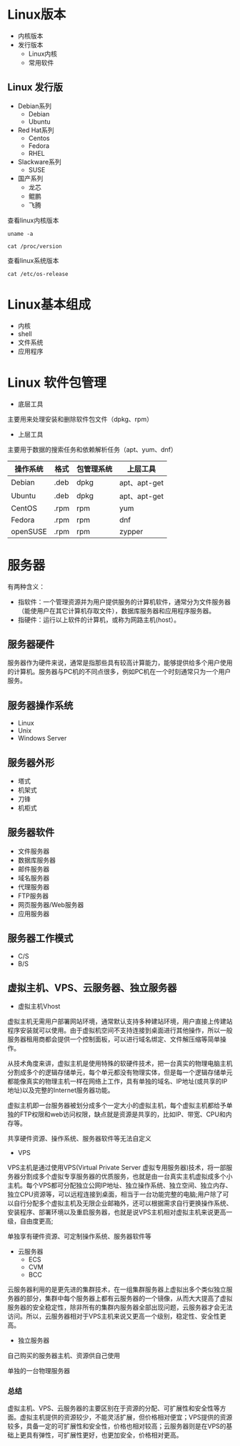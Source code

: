 # Linux版本

- 内核版本
- 发行版本
  - Linux内核
  - 常用软件



## Linux 发行版

- Debian系列
  - Debian
  - Ubuntu
- Red Hat系列
  - Centos
  - Fedora
  - RHEL
- Slackware系列
  - SUSE
- 国产系列
  - 龙芯
  - 鲲鹏
  - 飞腾



查看linux内核版本

```shell
uname -a

cat /proc/version
```



查看linux系统版本

```shell
cat /etc/os-release
```



# Linux基本组成

- 内核
- shell
- 文件系统
- 应用程序



# Linux 软件包管理

- 底层工具

主要用来处理安装和删除软件包文件（dpkg、rpm）

- 上层工具

主要用于数据的搜索任务和依赖解析任务（apt、yum、dnf）



| 操作系统 | 格式 | 包管理系统 | 上层工具     |
| -------- | ---- | ---------- | ------------ |
| Debian   | .deb | dpkg       | apt、apt-get |
| Ubuntu   | .deb | dpkg       | apt、apt-get |
| CentOS   | .rpm | rpm        | yum          |
| Fedora   | .rpm | rpm        | dnf          |
| openSUSE | .rpm | rpm        | zypper       |



# 服务器

有两种含义：

- 指软件：一个管理资源并为用户提供服务的计算机软件，通常分为文件服务器（能使用户在其它计算机存取文件），数据库服务器和应用程序服务器。
- 指硬件：运行以上软件的计算机，或称为网路主机(host）。



## 服务器硬件

服务器作为硬件来说，通常是指那些具有较高计算能力，能够提供给多个用户使用的计算机。服务器与PC机的不同点很多，例如PC机在一个时刻通常只为一个用户服务。



## 服务器操作系统

- Linux
- Unix
- Windows Server



## 服务器外形

- 塔式
- 机架式
- 刀锋
- 机柜式



## 服务器软件

- 文件服务器
- 数据库服务器
- 邮件服务器
- 域名服务器
- 代理服务器
- FTP服务器
- 网页服务器/Web服务器
- 应用服务器



## 服务器工作模式

- C/S
- B/S



## 虚拟主机、VPS、云服务器、独立服务器

- 虚拟主机Vhost

虚拟主机无需用户部署网站环境，通常默认支持多种建站环境，用户直接上传建站程序安装就可以使用。由于虚拟机空间不支持连接到桌面进行其他操作，所以一般服务器租用商都会提供一个控制面板，可以进行域名绑定、文件解压缩等简单操作。

从技术角度来讲，虚拟主机是使用特殊的软硬件技术，把一台真实的物理电脑主机分割成多个的逻辑存储单元，每个单元都没有物理实体，但是每一个逻辑存储单元都能像真实的物理主机一样在网络上工作，具有单独的域名、IP地址(或共享的IP地址)以及完整的Internet服务器功能。

虚拟主机即一台服务器被划分成多个一定大小的虚拟主机，每个虚拟主机都给予单独的FTP权限和web访问权限，缺点就是资源是共享的，比如IP、带宽、CPU和内存等。

共享硬件资源、操作系统、服务器软件等无法自定义

- VPS

VPS主机是通过使用VPS(Virtual Private Server 虚拟专用服务器)技术，将一部服务器分割成多个虚拟专享服务器的优质服务，也就是由一台真实主机虚拟成多个小主机。每个VPS都可分配独立公网IP地址、独立操作系统、独立空间、独立内存、独立CPU资源等，可以远程连接到桌面，相当于一台功能完整的电脑;用户除了可以自行分配多个虚拟主机及无限企业邮箱外，还可以根据需求自行更换操作系统、安装程序、部署环境以及重启服务器，也就是说VPS主机相对虚拟主机来说更高一级，自由度更高;

单独享有硬件资源、可定制操作系统、服务器软件等

- 云服务器
  - ECS
  - CVM
  - BCC

云服务器利用的是更先进的集群技术，在一组集群服务器上虚拟出多个类似独立服务器的部分，集群中每个服务器上都有云服务器的一个镜像，从而大大提高了虚拟服务器的安全稳定性，除非所有的集群内服务器全部出现问题，云服务器才会无法访问。所以，云服务器相对于VPS主机来说又更高一个级别，稳定性、安全性更高。

- 独立服务器

自己购买的服务器主机、资源供自己使用

单独的一台物理服务器



### 总结

虚拟主机、VPS、云服务器的主要区别在于资源的分配、可扩展性和安全性等方面。虚拟主机提供的资源较少，不能灵活扩展，但价格相对便宜；VPS提供的资源较多，具备一定的可扩展性和安全性，价格也相对较高；云服务器则是在VPS的基础上更具有弹性，可扩展性更好，也更加安全，价格相对更高。

